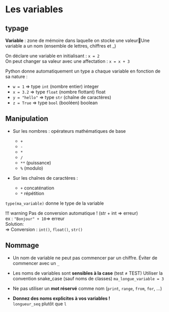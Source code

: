 # Les variables 

## typage

__Variable__ : zone de mémoire dans laquelle on stocke une valeurUne variable a un nom (ensemble de lettres, chiffres et _)

On déclare une variable en initialisant : `x = 2`  
On peut changer sa valeur avec une affectation : `x = x + 3`

Python donne automatiquement un type a chaque variable en fonction de sa nature : 

* `w = 1`				⇒ type `int` (nombre entier) integer
* `x = 3.2`			    ⇒ type `float` (nombre flottant) float
* `y = "hello"`	        ⇒ type `str` (chaîne de caractères)
* `z = True`			⇒ type `bool` (booléen) boolean

## Manipulation

* Sur les nombres : opérateurs mathématiques de base  

    * `+`
    * `-`	
    * `*`	
    * `/`	
    * `**` (puissance)		
    * `%` (modulo)

* Sur les chaînes de caractères :
    * `+`	concaténation
    * `*`	répétition

`type(ma_variable)` donne le type de la variable

!!! warning
    Pas de conversion automatique ! (str + int ⇒ erreur)   
    ex : `"Bonjour" + 10`=> erreur  
    Solution:   
        => Conversion : `int()`, `float()`, `str()`


## Nommage

* Un nom de variable ne peut pas commencer par un chiffre. 
Éviter de commencer avec un `_`

* Les noms de variables sont __sensibles à la case__ (test ≠ TEST)
Utiliser la convention snake_case (sauf noms de classes)
`ma_longue_variable = 3`

* Ne pas utiliser un __mot réservé__ comme nom (`print`, `range`, `from`, `for`, …)

* __Donnez des noms explicites à vos variables !__  
`longueur_seq` plutôt que `l`
